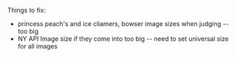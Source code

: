 Things to fix:

+ princess peach's and ice cliamers, bowser image sizes when judging -- too big
+ NY API Image size if they come into too big -- need to set universal size for all images
